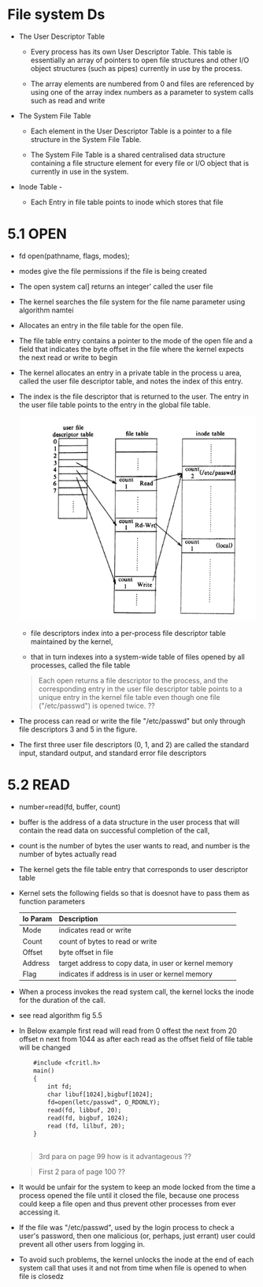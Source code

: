 # File system Ds

* The User Descriptor Table

    - Every process has its own User Descriptor Table. This table is essentially an array of pointers to open file structures and other I/O object structures (such as pipes) currently in use by the process.

 

    - The array elements are numbered from 0 and files are referenced by using one of the array index numbers as a parameter to system calls such as read and write



* The System File Table
    
    - Each element in the User Descriptor Table is a pointer to a file structure in the System File Table.

    - The System File Table is a shared centralised data structure containing a file structure element for every file or I/O object that is currently in use in the system.

* Inode Table -

    - Each Entry in file table points to inode which stores that file


# 5.1 OPEN

* fd open(pathname, flags, modes);

* modes give the file permissions if the file is being created

* The
open system cal] returns an integer' called the user file

* The kernel searches the file system for the file name parameter using algorithm
namtei

* Allocates an entry in the file table for the open file.

*  The file table
entry contains a pointer to the mode of the open file and a field that indicates the
byte offset in the file where the kernel expects the next read or write to begin

* The kernel allocates an entry in a private table in the process u
area, called the user file descriptor table, and notes the index of this entry. 

* The
index is the file descriptor that is returned to the user. The entry in the user file
table points to the entry in the global file table.

     ![title](xyz1.png)

     -  file descriptors index into a per-process file descriptor table maintained by the kernel,
     
     - that in turn indexes into a system-wide table of files opened by all processes, called the file table


    > Each open returns a file descriptor to the process, and
the corresponding entry in the user file descriptor table points to a unique entry in  the kernel file table even though one file ("/etc/passwd") is opened twice. ??

* The process can read or write the file "/etc/passwd" but only through file
descriptors 3 and 5 in the figure. 

* The first three user file descriptors (0, 1, and 2) are called the standard input,
standard output, and standard error file descriptors

# 5.2 READ

* number=read(fd, buffer, count)

* buffer is the address of a data
structure in the user process that will contain the read data on successful
completion of the call,

* count is the number of bytes the user wants to read, and
number is the number of bytes actually read

* The kernel gets the file table entry that corresponds to user descriptor table
 
*   Kernel sets the following fields so that is doesnot have to pass them as function parameters  

    |Io Param | Description|
    |---------|-------------|
    |Mode | indicates read or write|
    |Count |count of bytes to read or write
    |Offset|byte offset in file|
    |Address | target address to copy data, in user or kernel memory|
    |Flag| indicates if address is in user or kernel memory|




* When a process invokes the read system call, the kernel locks the inode for the
duration of the call.

* see read algorithm fig 5.5

* In Below example first read will read from  0 offest the next from 20 offset n next from 1044 as after each read as the offset field of file table will be changed
    ```
        #include <fcritl.h>
        main()
        {
            int fd;
            char libuf[1024],bigbuf[1024];
            fd=open(letc/passwd", O_RDONLY);
            read(fd, libbuf, 20);
            read(fd, bigbuf, 1024);
            read (fd, lilbuf, 20);
        }


    ```


    >  3rd para on page 99 how is it advantageous ??

    > First 2 para of page 100 ??

* It would be unfair for the system to keep an mode locked from the
time a process opened the file until it closed the file, because one process could
keep a file open and thus prevent other processes from ever accessing it.

* If the file
was "/etc/passwd", used by the login process to check a user's password, then one
malicious (or, perhaps, just errant) user could prevent all other users from logging
in.

* To avoid such problems, the kernel unlocks the inode at the end of each system
call that uses it and not from time when file is opened to when file is closedz 

